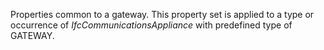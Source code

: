 Properties common to a gateway. This property set is applied to a type or occurrence of _IfcCommunicationsAppliance_ with predefined type of GATEWAY.

<!-- end of short definition -->


